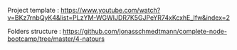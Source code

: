 Project template : https://www.youtube.com/watch?v=BKz7rnbQyK4&list=PLzYM-WGWIJDR7K5GJPeYR74xKcxhE_lfw&index=2

Folders structure : https://github.com/jonasschmedtmann/complete-node-bootcamp/tree/master/4-natours &nbsp;
